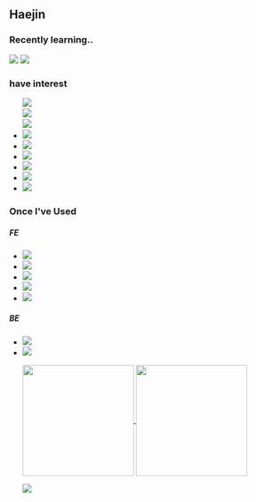 ## Haejin

### Recently learning..
<p>
  <img src="https://img.shields.io/badge/C-A8B9CC?style=flat&logo=C&logoColor=ffffff"/> <img src="https://img.shields.io/badge/Python-3776AB style=flat&logo=Python&logoColor=ffffff"/>
</p>

### have interest
<ul >
  <li style="list-style-type:none;">
    <img src="https://img.shields.io/badge/Game-454545?style=flat&logoColor=white"/>
  </li>
  <li style="list-style-type:none;">
    <img src="https://img.shields.io/badge/UI-454545?style=flat&logoColor=white"/>
  </li>
  <li style="list-style-type:none;">
    <img src="https://img.shields.io/badge/Interaction-454545?style=flat&logoColor=white"/>
  </li>
  <li>
    <img src="https://img.shields.io/badge/Browser-454545?style=flat&logoColor=white"/>
  </li>
  <li>
    <img src="https://img.shields.io/badge/Network-454545?style=flat&logoColor=white"/>
  </li>
  <li>
    <img src="https://img.shields.io/badge/Data Structure-454545?style=flat&logoColor=white"/>
  </li>
  <li>
    <img src="https://img.shields.io/badge/Algorithm-454545?style=flat&logoColor=white"/>
  </li>
  <li>
    <img src="https://img.shields.io/badge/Refactoring-454545?style=flat&logoColor=white"/>
  </li>
  <li>
    <img src="https://img.shields.io/badge/CS-454545?style=flat&logoColor=white"/>
  </li>
</ul>

### Once I've Used
<p> 
  <h5>FE</h5>
  <ul>
    <li>
      <img src="https://img.shields.io/badge/HTML5-E34F26?style=flat&logo=HTML5&logoColor=ffffff"/>
    </li>
    <li>
      <img src="https://img.shields.io/badge/CSS3-1572B6?style=flat&logo=CSS3&logoColor=ffffff"/>
    </li>
    <li>
      <img src="https://img.shields.io/badge/Sass-CC6699?style=flat&logo=Sass&logoColor=ffffff"/>
    </li>
    <li>
      <img src="https://img.shields.io/badge/JavaScript-F7DF1E?style=flat&logo=JavaScript&logoColor=ffffff"/>
    </li>
    <li>
      <img src="https://img.shields.io/badge/jQuery-0769AD?style=flat&logo=jQuery&logoColor=ffffff"/>
    </li>
  </ul>

  <h5>BE</h5>
  <ul>
    <li>
      <img src="https://img.shields.io/badge/Java-303030?style=flat&logoColor=white"/>
    </li> 
    <li>
      <img src="https://img.shields.io/badge/Oracle-F80000?style=flat&logo=Oracle&logoColor=ffffff"/>
    </li>
  </p>
</p>

<a href="https://github.com/Haejnk/">
  <img height=200 align="center" src="https://github-readme-stats.vercel.app/api?username=Haejnk&theme=transparent" />
</a>
<a href="https://github.com/Haejnk/">
  <img height=200 align="center" src="https://github-readme-stats.vercel.app/api/top-langs?username=Haejnk&layout=donut&langs_count=8&card_width=320&theme=transparent" />
</a>

<a href="https://github.com/HaeJnk"><img src="https://hits.seeyoufarm.com/api/count/incr/badge.svg?url=https%3A%2F%2Fgithub.com%2FHaeJnk&count_bg=%23000000&title_bg=%23000000&icon=github.svg&icon_color=%23E7E7E7&title=GitHub&edge_flat=false)"/></a>

<!---
HaeJnk/HaeJnk is a ✨ special ✨ repository because its `README.md` (this file) appears on your GitHub profile.
You can click the Preview link to take a look at your changes.
--->
